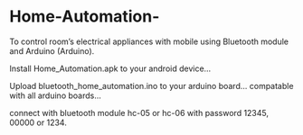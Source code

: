 # Home-Automation-
To control room’s electrical appliances with mobile using Bluetooth module and Arduino (Arduino).

Install Home_Automation.apk to your android device...

Upload bluetooth_home_automation.ino to your arduino board... compatable with all arduino boards...

connect with bluetooth module hc-05 or hc-06 with password 12345, 00000 or 1234.
